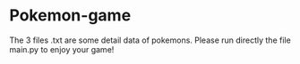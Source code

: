 # Pokemon-game

The 3 files .txt are some detail data of pokemons.
Please run directly the file main.py to enjoy your game!

